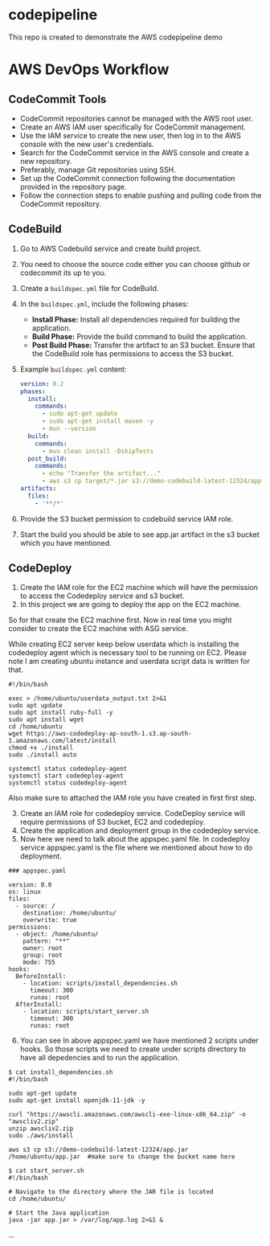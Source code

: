 # codepipeline
This repo is created to demonstrate the AWS codepipeline demo


# AWS DevOps Workflow

## CodeCommit Tools

- CodeCommit repositories cannot be managed with the AWS root user.
- Create an AWS IAM user specifically for CodeCommit management.
- Use the IAM service to create the new user, then log in to the AWS console with the new user's credentials.
- Search for the CodeCommit service in the AWS console and create a new repository.
- Preferably, manage Git repositories using SSH.
- Set up the CodeCommit connection following the documentation provided in the repository page.
- Follow the connection steps to enable pushing and pulling code from the CodeCommit repository.

## CodeBuild

1. Go to AWS Codebuild service and create build project.
2. You need to choose the source code either you can choose github or codecommit its up to you.
3. Create a `buildspec.yml` file for CodeBuild.
4. In the `buildspec.yml`, include the following phases:
   - **Install Phase:** Install all dependencies required for building the application.
   - **Build Phase:** Provide the build command to build the application.
   - **Post Build Phase:** Transfer the artifact to an S3 bucket. Ensure that the CodeBuild role has permissions to access the S3 bucket.
5. Example `buildspec.yml` content:

   ```yaml
   version: 0.2
   phases:
     install:
       commands:
         - sudo apt-get update
         - sudo apt-get install maven -y
         - mvn --version
     build:
       commands:
         - mvn clean install -DskipTests
     post_build:
       commands:
         - echo "Transfer the artifact..."
         - aws s3 cp target/*.jar s3://demo-codebuild-latest-12324/app.jar #change your bucket name 
   artifacts:
     files:
       - '**/*'
   
6. Provide the S3 bucket permission to codebuild service IAM role.
7. Start the build you should be able to see app.jar artifact in the s3 bucket which you have mentioned.

   
## CodeDeploy

1. Create the IAM role for the EC2 machine which will have the permission to access the Codedeploy service and s3 bucket.
2. In this project we are going to deploy the app on the EC2 machine.

So for that create the EC2 machine first. Now in real time you might consider to create the EC2 machine with ASG service.

While creating EC2 server keep below userdata which is installing the codedeploy agent which is necessary tool to be running on EC2.
Please note I am creating ubuntu instance and userdata script data is written for that.
```
#!/bin/bash

exec > /home/ubuntu/userdata_output.txt 2>&1
sudo apt update
sudo apt install ruby-full -y
sudo apt install wget
cd /home/ubuntu
wget https://aws-codedeploy-ap-south-1.s3.ap-south-1.amazonaws.com/latest/install
chmod +x ./install
sudo ./install auto

systemctl status codedeploy-agent
systemctl start codedeploy-agent
systemctl status codedeploy-agent

```
Also make sure to attached the IAM role you have created in first first step.

3. Create an IAM role for codedeploy service. CodeDeploy service will require permissions of S3 bucket, EC2 and codedeploy.
4. Create the application and deployment group in the codedeploy service.
5. Now here we need to talk about the appspec.yaml file. In codedeploy service appspec.yaml is the file where we mentioned about how to do deployment.

```
### appspec.yaml

version: 0.0
os: linux
files:
  - source: /
    destination: /home/ubuntu/
    overwrite: true
permissions:
  - object: /home/ubuntu/
    pattern: "**"
    owner: root
    group: root
    mode: 755
hooks:
  BeforeInstall:
    - location: scripts/install_dependencies.sh
      timeout: 300
      runas: root
  AfterInstall:
    - location: scripts/start_server.sh
      timeout: 300
      runas: root
```
6. You can see In above appspec.yaml we have mentioned 2 scripts under hooks. So those scripts we need to create under scripts directory to have all depedencies and to run the application.

```
$ cat install_dependencies.sh
#!/bin/bash

sudo apt-get update
sudo apt-get install openjdk-11-jdk -y

curl "https://awscli.amazonaws.com/awscli-exe-linux-x86_64.zip" -o "awscliv2.zip"
unzip awscliv2.zip
sudo ./aws/install

aws s3 cp s3://demo-codebuild-latest-12324/app.jar /home/ubuntu/app.jar  #make sure to change the bucket name here

$ cat start_server.sh
#!/bin/bash

# Navigate to the directory where the JAR file is located
cd /home/ubuntu/

# Start the Java application
java -jar app.jar > /var/log/app.log 2>&1 &

```
...
